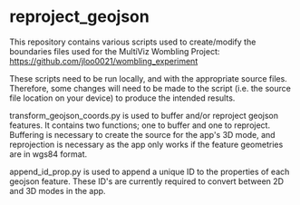 # reproject_geojson
This repository contains various scripts used to create/modify the boundaries files used for the MultiViz Wombling Project: https://github.com/jloo0021/wombling_experiment

These scripts need to be run locally, and with the appropriate source files. Therefore, some changes will need to be made to the script (i.e. the source file location on your device) to produce the intended results.

transform_geojson_coords.py is used to buffer and/or reproject geojson features. It contains two functions; one to buffer and one to reproject. Buffering is necessary to create the source for the app's 3D mode, and reprojection is necessary as the app only works if the feature geometries are in wgs84 format. 

append_id_prop.py is used to append a unique ID to the properties of each geojson feature. These ID's are currently required to convert between 2D and 3D modes in the app.
